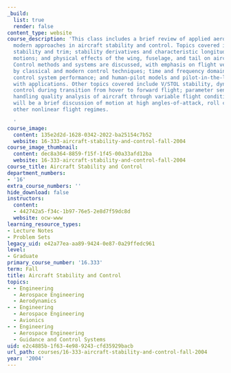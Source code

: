 ```yaml
---
_build:
  list: true
  render: false
content_type: website
course_description: 'This class includes a brief review of applied aerodynamics and
  modern approaches in aircraft stability and control. Topics covered include static
  stability and trim; stability derivatives and characteristic longitudinal and lateral-directional
  motions; and physical effects of the wing, fuselage, and tail on aircraft motion.
  Control methods and systems are discussed, with emphasis on flight vehicle stabilization
  by classical and modern control techniques; time and frequency domain analysis of
  control system performance; and human-pilot models and pilot-in-the-loop controls
  with applications. Other topics covered include V/STOL stability, dynamics, and
  control during transition from hover to forward flight; parameter sensitivity; and
  handling quality analysis of aircraft through variable flight conditions. There
  will be a brief discussion of motion at high angles-of-attack, roll coupling, and
  other nonlinear flight regimes.

  '
course_image:
  content: 135e2d2d-1628-0342-2022-ba25154c7b52
  website: 16-333-aircraft-stability-and-control-fall-2004
course_image_thumbnail:
  content: dec8a364-8859-f15f-1f45-00a33afd12ba
  website: 16-333-aircraft-stability-and-control-fall-2004
course_title: Aircraft Stability and Control
department_numbers:
- '16'
extra_course_numbers: ''
hide_download: false
instructors:
  content:
  - 442742a5-f34c-1b97-76e5-2e8d7f59dc8d
  website: ocw-www
learning_resource_types:
- Lecture Notes
- Problem Sets
legacy_uid: e42a77ea-aa89-9424-0e87-0a29ffedc961
level:
- Graduate
primary_course_number: '16.333'
term: Fall
title: Aircraft Stability and Control
topics:
- - Engineering
  - Aerospace Engineering
  - Aerodynamics
- - Engineering
  - Aerospace Engineering
  - Avionics
- - Engineering
  - Aerospace Engineering
  - Guidance and Control Systems
uid: e2c4885b-1f63-4e98-9243-cfd35929bacb
url_path: courses/16-333-aircraft-stability-and-control-fall-2004
year: '2004'
---
```

